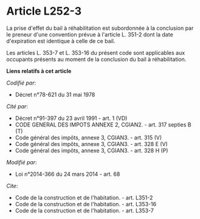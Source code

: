 # Article L252-3

La prise d'effet du bail à réhabilitation est subordonnée à la conclusion par le preneur d'une convention prévue à l'article
L. 351-2 dont la date d'expiration est identique à celle de ce bail. 

Les articles L. 353-7 et L. 353-16 du présent code sont applicables aux occupants présents au moment de la conclusion du bail
à réhabilitation.

**Liens relatifs à cet article**

_Codifié par_:

  - Décret n°78-621 du 31 mai 1978

_Cité par_:

  - Décret n°91-397 du 23 avril 1991 - art. 1 (VD)
  - CODE GENERAL DES IMPOTS ANNEXE 2, CGIAN2. - art. 317 septies B (T)
  - Code général des impôts, annexe 3, CGIAN3. - art. 315 (V)
  - Code général des impôts, annexe 3, CGIAN3. - art. 328 E (V)
  - Code général des impôts, annexe 3, CGIAN3. - art. 328 H (P)

_Modifié par_:

  - Loi n°2014-366 du 24 mars 2014 - art. 68

_Cite_:

  - Code de la construction et de l'habitation. - art. L351-2
  - Code de la construction et de l'habitation. - art. L353-16
  - Code de la construction et de l'habitation. - art. L353-7
